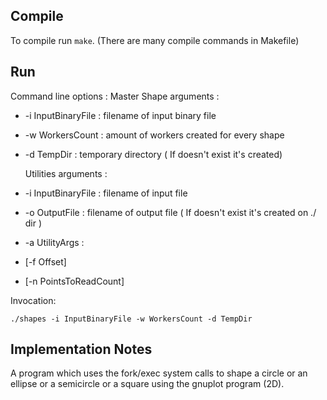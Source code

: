 ## Compile

To compile run `make`.
	(There are many compile commands in Makefile)

## Run

Command line options :
	Master Shape arguments :
* -i InputBinaryFile : filename of input binary file
* -w WorkersCount : amount of workers created for every shape
* -d TempDir : temporary directory ( If doesn't exist it's created)

	Utilities arguments :
 * -i InputBinaryFile : filename of input file 
 * -o OutputFile : filename of output file ( If doesn't exist it's created on ./ dir ) 
 * -a UtilityArgs : 
 * [-f Offset]
 * [-n PointsToReadCount]

Invocation:

	./shapes -i InputBinaryFile -w WorkersCount -d TempDir

## Implementation Notes

A program which uses the fork/exec system calls to shape a circle or an ellipse or a semicircle or a square
using the gnuplot program (2D).
